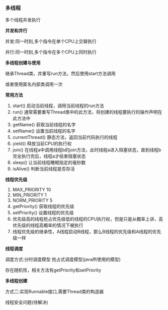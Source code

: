 ### 多线程
多个线程并发执行

**并发和并行**

并发:同一时刻,多个指令在单个CPU上交替执行

并行:同一时刻,多个指令在多个CPU上同时执行

**多线程创建与使用**

继承Thread类，并重写run方法，然后使用start方法调用

或者使用匿名内部类调用一次

**常用方法**

1. start() 启动当前线程，调用当前线程的run方法
2. run() 通常需要重写Thread类中的此方法，将创建的线程要执行的操作声明在此方法中
3. getName() 获取当前线程的名字
4. setName() 设置当前线程的名字
5. currentThread() 静态方法，返回当前代码执行的线程
6. yield() 释放当前CPU的执行权
7. join() 在线程a中调用线程b的join方法，此时线程a进入阻塞状态，直到线程b完全执行完后，线程a才结束阻塞状态
8. sleep() 让当前线程睡眠指定的毫秒数
9. isAlive() 判断当前线程是否存活

**线程优先级**

1. MAX_PRIORITY 10
2. MIN_PRIORITY 1
3. NORM_PRIORITY 5
4. getPriority() 获取线程的优先级
5. setPriority() 设置线程的优先级
6. 优先级高的线程抢占优先级低的线程的CPU执行权，但是只是从概率上讲，高优先级的线程高概率的情况下被执行
7. 线程优先级的继承性，A线程启动B线程，那么B线程的优先级和A线程的优先级一样

**线程调度**

调度方式:分时调度模型  抢占式调度模型(java所使用的模型)

存在随机性，相关方法有getPriority和setPriority

**多线程创建**

方式二:实现Runnable接口,需要Thread类的构造器

线程安全问题(待解决)





